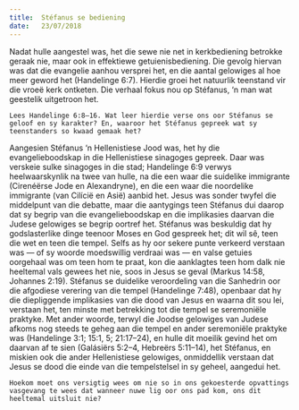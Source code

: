 ```yaml
---
title:  Stéfanus se bediening
date:   23/07/2018
---
```


Nadat hulle aangestel was, het die sewe nie net in kerkbediening betrokke geraak nie, maar ook in effektiewe getuienisbediening. Die gevolg hiervan was dat die evangelie aanhou versprei het, en die aantal gelowiges al hoe meer geword het (Handelinge 6:7). Hierdie groei het natuurlik teenstand vir die vroeë kerk ontketen. Die verhaal fokus nou op Stéfanus, ‘n man wat geestelik uitgetroon het.

`Lees Handelinge 6:8–16. Wat leer hierdie verse ons oor Stéfanus se geloof en sy karakter? En, waaroor het Stéfanus gepreek wat sy teenstanders so kwaad gemaak het?`

Aangesien Stéfanus ‘n Hellenistiese Jood was, het hy die evangelieboodskap in die Hellenistiese sinagoges gepreek. Daar was verskeie sulke sinagoges in die stad; Handelinge 6:9 verwys heelwaarskynlik na twee van hulle, na die een waar die suidelike immigrante (Cirenéërse Jode en Alexandryne), en die een waar die noordelike immigrante (van Cilícië en Asië) aanbid het. Jesus was sonder twyfel die middelpunt van die debatte, maar die aantygings teen Stéfanus dui daarop dat sy begrip van die evangelieboodskap en die implikasies daarvan die Judese gelowiges se begrip oortref het. Stéfanus was beskuldig dat hy godslasterlike dinge teenoor Moses en God gespreek het; dit wil sê, teen die wet en teen die tempel. Selfs as hy oor sekere punte verkeerd verstaan was — of sy woorde moedswillig verdraai was — en valse getuies oorgehaal was om teen hom te praat, kon die aanklagtes teen hom dalk nie heeltemal vals gewees het nie, soos in Jesus se geval (Markus 14:58, Johannes 2:19). Stéfanus se duidelike veroordeling van die Sanhedrin oor die afgodiese verering van die tempel (Handelinge 7:48), openbaar dat hy die diepliggende implikasies van die dood van Jesus en waarna dit sou lei, verstaan het, ten minste met betrekking tot die tempel se seremoniële praktyke. Met ander woorde, terwyl die Joodse gelowiges van Judese afkoms nog steeds te geheg aan die tempel en ander seremoniële praktyke was (Handelinge 3:1; 15:1, 5; 21:17–24), en hulle dit moeilik gevind het om daarvan af te sien (Galásiërs 5:2–4, Hebreërs 5:11–14), het Stéfanus, en miskien ook die ander Hellenistiese gelowiges, onmiddellik verstaan dat Jesus se dood die einde van die tempelstelsel in sy geheel, aangedui het.

`Hoekom moet ons versigtig wees om nie so in ons gekoesterde opvattings vasgevang te wees dat wanneer nuwe lig oor ons pad kom, ons dit heeltemal uitsluit nie?`